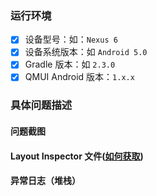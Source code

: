 ### 运行环境 ###

- [x] 设备型号：如：`Nexus 6`
- [x] 设备系统版本：如 `Android 5.0`
- [x] Gradle 版本：如 `2.3.0`
- [x] QMUI Android 版本：`1.x.x`

### 具体问题描述 ###

#### 问题截图 ####

#### Layout Inspector 文件([如何获取](https://github.com/QMUI/QMUI_Android/wiki/%E6%8F%90%E4%BE%9B-Layout-Inspector-%E6%96%87%E4%BB%B6)) ####

#### 异常日志（堆栈） ####
